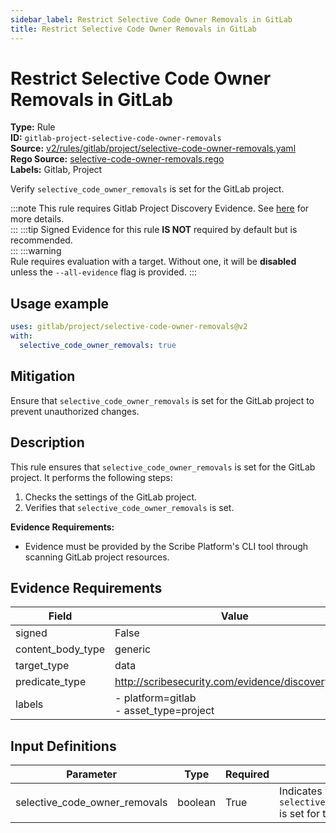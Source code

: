 ```yaml
---
sidebar_label: Restrict Selective Code Owner Removals in GitLab
title: Restrict Selective Code Owner Removals in GitLab
---  
```

# Restrict Selective Code Owner Removals in GitLab  
**Type:** Rule  
**ID:** `gitlab-project-selective-code-owner-removals`  
**Source:** [v2/rules/gitlab/project/selective-code-owner-removals.yaml](https://github.com/scribe-public/sample-policies/blob/main/v2/rules/gitlab/project/selective-code-owner-removals.yaml)  
**Rego Source:** [selective-code-owner-removals.rego](https://github.com/scribe-public/sample-policies/blob/main/v2/rules/gitlab/project/selective-code-owner-removals.rego)  
**Labels:** Gitlab, Project  

Verify `selective_code_owner_removals` is set for the GitLab project.

:::note 
This rule requires Gitlab Project Discovery Evidence. See [here](/docs/platforms/discover#gitlab-discovery) for more details.  
::: 
:::tip 
Signed Evidence for this rule **IS NOT** required by default but is recommended.  
::: 
:::warning  
Rule requires evaluation with a target. Without one, it will be **disabled** unless the `--all-evidence` flag is provided.
::: 

## Usage example

```yaml
uses: gitlab/project/selective-code-owner-removals@v2
with:
  selective_code_owner_removals: true
```

## Mitigation  
Ensure that `selective_code_owner_removals` is set for the GitLab project to prevent unauthorized changes.


## Description  
This rule ensures that `selective_code_owner_removals` is set for the GitLab project.
It performs the following steps:

1. Checks the settings of the GitLab project.
2. Verifies that `selective_code_owner_removals` is set.

**Evidence Requirements:**
- Evidence must be provided by the Scribe Platform's CLI tool through scanning GitLab project resources.

## Evidence Requirements  
| Field | Value |
|-------|-------|
| signed | False |
| content_body_type | generic |
| target_type | data |
| predicate_type | http://scribesecurity.com/evidence/discovery/v0.1 |
| labels | - platform=gitlab<br/>- asset_type=project |

## Input Definitions  
| Parameter | Type | Required | Description |
|-----------|------|----------|-------------|
| selective_code_owner_removals | boolean | True | Indicates whether `selective_code_owner_removals` is set for the GitLab project. |

